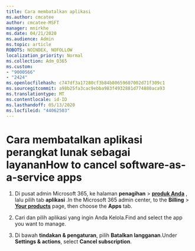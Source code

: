 ```yaml
---
title: Cara membatalkan aplikasi
ms.author: cmcatee
author: cmcatee-MSFT
manager: mnirkhe
ms.date: 04/21/2020
ms.audience: Admin
ms.topic: article
ROBOTS: NOINDEX, NOFOLLOW
localization_priority: Normal
ms.collection: Adm_O365
ms.custom:
- "9000566"
- "2424"
ms.openlocfilehash: c747df3a17280cf3b84b80659607002d71f309c1
ms.sourcegitcommit: a98b25fa3cac9ebba983f4932881d774880aca93
ms.translationtype: MT
ms.contentlocale: id-ID
ms.lasthandoff: 05/13/2020
ms.locfileid: "44062503"
---
```

# <a name="how-to-cancel-software-as-a-service-apps"></a><span data-ttu-id="cdddf-102">Cara membatalkan aplikasi perangkat lunak sebagai layanan</span><span class="sxs-lookup"><span data-stu-id="cdddf-102">How to cancel software-as-a-service apps</span></span> 

1. <span data-ttu-id="cdddf-103">Di pusat admin Microsoft 365, ke halaman **penagihan**  >  **[produk Anda](https://go.microsoft.com/fwlink/p/?linkid=842054)** , lalu pilih tab **aplikasi** .</span><span class="sxs-lookup"><span data-stu-id="cdddf-103">In the Microsoft 365 admin center, to the **Billing** > **[Your products](https://go.microsoft.com/fwlink/p/?linkid=842054)** page, then choose the **Apps** tab.</span></span>

2. <span data-ttu-id="cdddf-104">Cari dan pilih aplikasi yang ingin Anda Kelola.</span><span class="sxs-lookup"><span data-stu-id="cdddf-104">Find and select the app you want to manage.</span></span>

3. <span data-ttu-id="cdddf-105">Di bawah **tindakan & pengaturan**, pilih **Batalkan langganan**.</span><span class="sxs-lookup"><span data-stu-id="cdddf-105">Under **Settings & actions**, select **Cancel subscription**.</span></span>